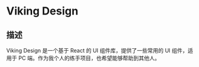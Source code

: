 # Viking Design

## 描述

Viking Design 是一个基于 React 的 UI 组件库，提供了一些常用的 UI 组件，适用于 PC 端。作为我个人的练手项目，也希望能够帮助到其他人。
